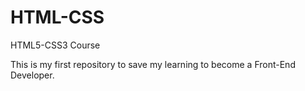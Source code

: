 # HTML-CSS
 HTML5-CSS3 Course

This is my first repository to save my learning to become a Front-End Developer.